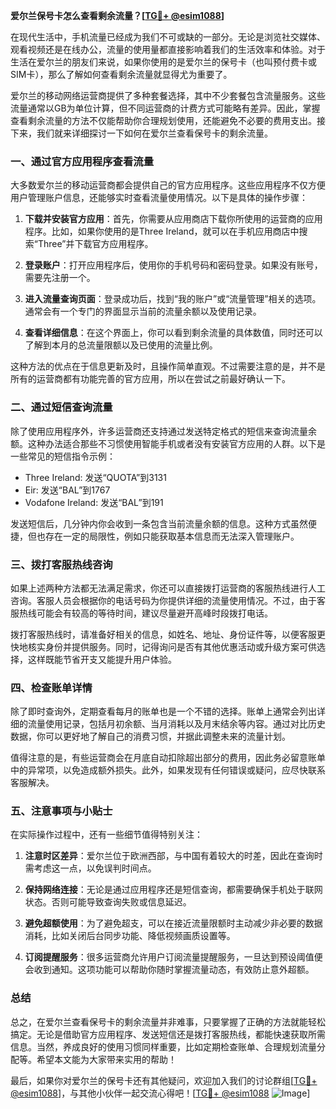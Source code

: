 **爱尔兰保号卡怎么查看剩余流量？[[TG💪+ @esim1088](https://t.me/s/esim1088)]**

在现代生活中，手机流量已经成为我们不可或缺的一部分。无论是浏览社交媒体、观看视频还是在线办公，流量的使用量都直接影响着我们的生活效率和体验。对于生活在爱尔兰的朋友们来说，如果你使用的是爱尔兰的保号卡（也叫预付费卡或SIM卡），那么了解如何查看剩余流量就显得尤为重要了。

爱尔兰的移动网络运营商提供了多种套餐选择，其中不少套餐包含流量服务。这些流量通常以GB为单位计算，但不同运营商的计费方式可能略有差异。因此，掌握查看剩余流量的方法不仅能帮助你合理规划使用，还能避免不必要的费用支出。接下来，我们就来详细探讨一下如何在爱尔兰查看保号卡的剩余流量。

### **一、通过官方应用程序查看流量**

大多数爱尔兰的移动运营商都会提供自己的官方应用程序。这些应用程序不仅方便用户管理账户信息，还能够实时查看流量使用情况。以下是具体的操作步骤：

1. **下载并安装官方应用**：首先，你需要从应用商店下载你所使用的运营商的应用程序。比如，如果你使用的是Three Ireland，就可以在手机应用商店中搜索“Three”并下载官方应用程序。
   
2. **登录账户**：打开应用程序后，使用你的手机号码和密码登录。如果没有账号，需要先注册一个。

3. **进入流量查询页面**：登录成功后，找到“我的账户”或“流量管理”相关的选项。通常会有一个专门的界面显示当前的流量余额以及使用记录。

4. **查看详细信息**：在这个界面上，你可以看到剩余流量的具体数值，同时还可以了解到本月的总流量限额以及已使用的流量比例。

这种方法的优点在于信息更新及时，且操作简单直观。不过需要注意的是，并不是所有的运营商都有功能完善的官方应用，所以在尝试之前最好确认一下。

### **二、通过短信查询流量**

除了使用应用程序外，许多运营商还支持通过发送特定格式的短信来查询流量余额。这种办法适合那些不习惯使用智能手机或者没有安装官方应用的人群。以下是一些常见的短信指令示例：

- Three Ireland: 发送“QUOTA”到3131
- Eir: 发送“BAL”到1767
- Vodafone Ireland: 发送“BAL”到191

发送短信后，几分钟内你会收到一条包含当前流量余额的信息。这种方式虽然便捷，但也存在一定的局限性，例如只能获取基本信息而无法深入管理账户。

### **三、拨打客服热线咨询**

如果上述两种方法都无法满足需求，你还可以直接拨打运营商的客服热线进行人工咨询。客服人员会根据你的电话号码为你提供详细的流量使用情况。不过，由于客服热线可能会有较高的等待时间，建议尽量避开高峰时段拨打电话。

拨打客服热线时，请准备好相关的信息，如姓名、地址、身份证件等，以便客服更快地核实身份并提供服务。同时，记得询问是否有其他优惠活动或升级方案可供选择，这样既能节省开支又能提升用户体验。

### **四、检查账单详情**

除了即时查询外，定期查看每月的账单也是一个不错的选择。账单上通常会列出详细的流量使用记录，包括月初余额、当月消耗以及月末结余等内容。通过对比历史数据，你可以更好地了解自己的消费习惯，并据此调整未来的流量计划。

值得注意的是，有些运营商会在月底自动扣除超出部分的费用，因此务必留意账单中的异常项，以免造成额外损失。此外，如果发现有任何错误或疑问，应尽快联系客服解决。

### **五、注意事项与小贴士**

在实际操作过程中，还有一些细节值得特别关注：

1. **注意时区差异**：爱尔兰位于欧洲西部，与中国有着较大的时差，因此在查询时需考虑这一点，以免误判时间点。

2. **保持网络连接**：无论是通过应用程序还是短信查询，都需要确保手机处于联网状态。否则可能导致查询失败或信息延迟。

3. **避免超额使用**：为了避免超支，可以在接近流量限额时主动减少非必要的数据消耗，比如关闭后台同步功能、降低视频画质设置等。

4. **订阅提醒服务**：很多运营商允许用户订阅流量提醒服务，一旦达到预设阈值便会收到通知。这项功能可以帮助你随时掌握流量动态，有效防止意外超额。

### **总结**

总之，在爱尔兰查看保号卡的剩余流量并非难事，只要掌握了正确的方法就能轻松搞定。无论是借助官方应用程序、发送短信还是拨打客服热线，都能快速获取所需信息。当然，养成良好的使用习惯同样重要，比如定期检查账单、合理规划流量分配等。希望本文能为大家带来实用的帮助！

最后，如果你对爱尔兰的保号卡还有其他疑问，欢迎加入我们的讨论群组[[TG💪+ @esim1088](https://t.me/s/esim1088)]，与其他小伙伴一起交流心得吧！[[TG💪+ @esim1088](https://t.me/s/esim1088) ![Image](https://i.postimg.cc/4NQfJmqS/Snipaste-2025-05-13-00-14-12.png)]